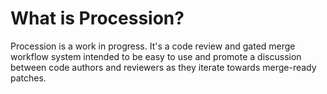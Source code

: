 What is Procession?
===================

Procession is a work in progress. It's a code review and gated merge workflow
system intended to be easy to use and promote a discussion between code authors
and reviewers as they iterate towards merge-ready patches.
